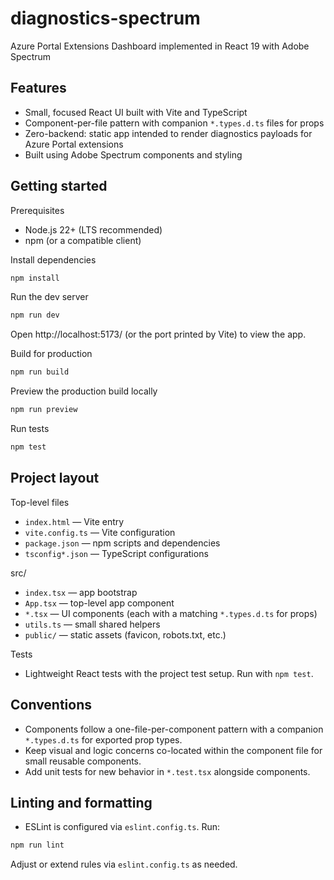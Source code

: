 # diagnostics-spectrum

Azure Portal Extensions Dashboard implemented in React 19 with Adobe Spectrum

## Features

- Small, focused React UI built with Vite and TypeScript
- Component-per-file pattern with companion `*.types.d.ts` files for props
- Zero-backend: static app intended to render diagnostics payloads for Azure Portal extensions
- Built using Adobe Spectrum components and styling

## Getting started

Prerequisites

- Node.js 22+ (LTS recommended)
- npm (or a compatible client)

Install dependencies

```bash
npm install
```

Run the dev server

```bash
npm run dev
```

Open http://localhost:5173/ (or the port printed by Vite) to view the app.

Build for production

```bash
npm run build
```

Preview the production build locally

```bash
npm run preview
```

Run tests

```bash
npm test
```

## Project layout

Top-level files

- `index.html` — Vite entry
- `vite.config.ts` — Vite configuration
- `package.json` — npm scripts and dependencies
- `tsconfig*.json` — TypeScript configurations

src/

- `index.tsx` — app bootstrap
- `App.tsx` — top-level app component
- `*.tsx` — UI components (each with a matching `*.types.d.ts` for props)
- `utils.ts` — small shared helpers
- `public/` — static assets (favicon, robots.txt, etc.)

Tests

- Lightweight React tests with the project test setup. Run with `npm test`.

## Conventions

- Components follow a one-file-per-component pattern with a companion `*.types.d.ts` for exported prop types.
- Keep visual and logic concerns co-located within the component file for small reusable components.
- Add unit tests for new behavior in `*.test.tsx` alongside components.

## Linting and formatting

- ESLint is configured via `eslint.config.ts`. Run:

```bash
npm run lint
```

Adjust or extend rules via `eslint.config.ts` as needed.
